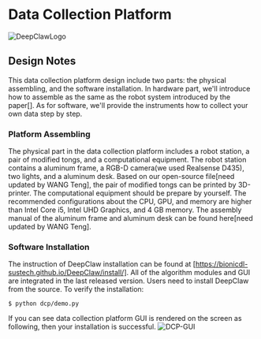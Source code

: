 # Data Collection Platform

![DeepClawLogo](asset/fig-DeepClaw.png)

## Design Notes
This data collection platform design include two parts: the physical assembling, and the software installation. In hardware part, we'll introduce how to assemble as the same as the robot system introduced by the paper[]. As for software, we'll provide the instruments how to collect your own data step by step.

### Platform Assembling
The physical part in the data collection platform includes a robot station, a pair of modified tongs, and a computational equipment. The robot station contains a aluminum frame, a RGB-D camera(we used Realsense D435), two lights, and a aluminum desk. Based on our open-source file[need updated by WANG Teng], the pair of modified tongs can be printed by 3D-printer. The computational equipment should be prepare by yourself. The recommended configurations about the CPU, GPU, and memory are higher than Intel Core i5, Intel UHD Graphics, and 4 GB memory. The assembly manual of the aluminum frame and aluminum desk can be found here[need updated by WANG Teng].

### Software Installation
The instruction of DeepClaw installation can be found at [https://bionicdl-sustech.github.io/DeepClaw/install/].
All of the algorithm modules and GUI are integrated in the last released version. 
Users need to install DeepClaw from the source.
To verify the installation:

    $ python dcp/demo.py
If you can see data collection platform GUI is rendered on the screen as following, then your installation is successful.
![DCP-GUI](asset/fig-GUI.png)

